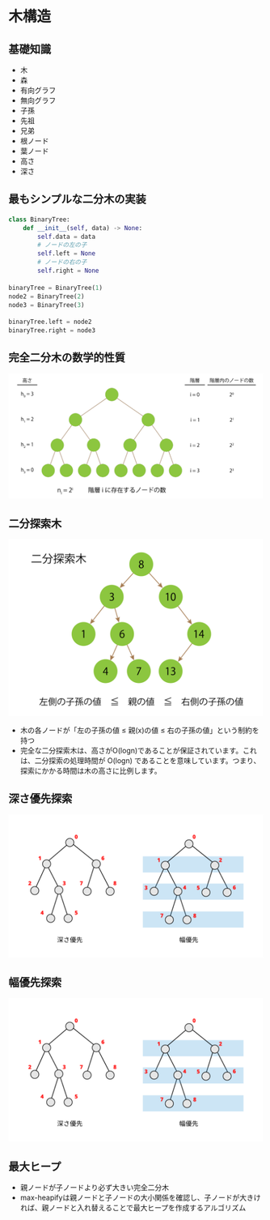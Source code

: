 # 木構造

## 基礎知識
- 木
- 森
- 有向グラフ
- 無向グラフ
- 子孫
- 先祖
- 兄弟
- 根ノード
- 葉ノード
- 高さ
- 深さ

## 最もシンプルな二分木の実装
```python
class BinaryTree:
    def __init__(self, data) -> None:
        self.data = data
        # ノードの左の子
        self.left = None
        # ノードの右の子
        self.right = None

binaryTree = BinaryTree(1)
node2 = BinaryTree(2)
node3 = BinaryTree(3)

binaryTree.left = node2
binaryTree.right = node3
```

## 完全二分木の数学的性質
![alt text](image-1.png)

## 二分探索木
![alt text](image-2.png)

- 木の各ノードが「左の子孫の値 ≤ 親(x)の値 ≤ 右の子孫の値」という制約を持つ
- 完全な二分探索木は、高さがO(logn)であることが保証されています。これは、二分探索の処理時間が O(logn) であることを意味しています。つまり、探索にかかる時間は木の高さに比例します。

## 深さ優先探索
![alt text](image-3.png)

## 幅優先探索
![alt text](image-4.png)

## 最大ヒープ
- 親ノードが子ノードより必ず大きい完全二分木
- max-heapifyは親ノードと子ノードの大小関係を確認し、子ノードが大きければ、親ノードと入れ替えることで最大ヒープを作成するアルゴリズム